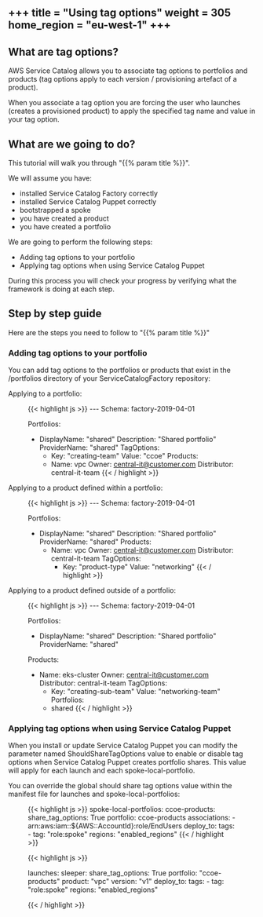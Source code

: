 +++
title = "Using tag options"
weight = 305
home_region = "eu-west-1"
+++
---

## What are tag options?
AWS Service Catalog allows you to associate tag options to portfolios and products (tag options apply to each version / provisioning artefact of a product).

When you associate a tag option you are forcing the user who launches (creates a provisioned product) to apply the specified tag name and value in your tag option.

## What are we going to do?

This tutorial will walk you through "{{% param title %}}".

We will assume you have:
 
 - installed Service Catalog Factory correctly
 - installed Service Catalog Puppet correctly
 - bootstrapped a spoke
 - you have created a product
 - you have created a portfolio

We are going to perform the following steps:

- Adding tag options to your portfolio
- Applying tag options when using Service Catalog Puppet

During this process you will check your progress by verifying what the framework is doing at each step.

## Step by step guide

Here are the steps you need to follow to "{{% param title %}}"

### Adding tag options to your portfolio

You can add tag options to the portfolios or products that exist in the /portfolios directory of your 
ServiceCatalogFactory repository:

Applying to a portfolio:
  <figure>
   {{< highlight js >}}
---
Schema: factory-2019-04-01

Portfolios:
  - DisplayName: "shared"
    Description: "Shared portfolio"
    ProviderName: "shared"
    TagOptions:
      - Key: "creating-team"
        Value: "ccoe"
    Products:
      - Name: vpc
        Owner: central-it@customer.com
        Distributor: central-it-team 
   {{< / highlight >}}
  </figure>


Applying to a product defined within a portfolio:
  <figure>
   {{< highlight js >}}
---
Schema: factory-2019-04-01

Portfolios:
  - DisplayName: "shared"
    Description: "Shared portfolio"
    ProviderName: "shared"
    Products:
      - Name: vpc
        Owner: central-it@customer.com
        Distributor: central-it-team
        TagOptions:
          - Key: "product-type"
            Value: "networking"
   {{< / highlight >}}
  </figure>


Applying to a product defined outside of a portfolio:
  <figure>
   {{< highlight js >}}
---
Schema: factory-2019-04-01

Portfolios:
  - DisplayName: "shared"
    Description: "Shared portfolio"
    ProviderName: "shared" 

Products:
  - Name: eks-cluster
    Owner: central-it@customer.com
    Distributor: central-it-team
    TagOptions:
      - Key: "creating-sub-team"
        Value: "networking-team"
    Portfolios:
      - shared
   {{< / highlight >}}
  </figure>

### Applying tag options when using Service Catalog Puppet

When you install or update Service Catalog Puppet you can modify the parameter named ShouldShareTagOptions value to 
enable or disable tag options when Service Catalog Puppet creates portfolio shares.  This value will apply for each 
launch and each spoke-local-portfolio.

You can override the global should share tag options value within the manifest file for launches and 
spoke-local-portfolios:

  <figure>
   {{< highlight js >}}
spoke-local-portfolios:
  ccoe-products:
    share_tag_options: True
    portfolio: ccoe-products
    associations:
      - arn:aws:iam::${AWS::AccountId}:role/EndUsers
    deploy_to:
      tags:
        - tag: "role:spoke"
          regions: "enabled_regions"
   {{< / highlight >}}
  </figure>


  <figure>
   {{< highlight js >}}

launches:
  sleeper:
    share_tag_options: True
    portfolio: "ccoe-products"
    product: "vpc"
    version: "v1"
    deploy_to:
      tags:
        - tag: "role:spoke"
          regions: "enabled_regions"


   {{< / highlight >}}
  </figure>